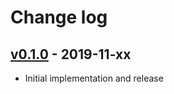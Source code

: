 # Change log

## [v0.1.0] - 2019-11-xx

* Initial implementation and release

[v0.1.0]: https://github.com/piotrmurach/strings-inflect/compare/v0.1.0
